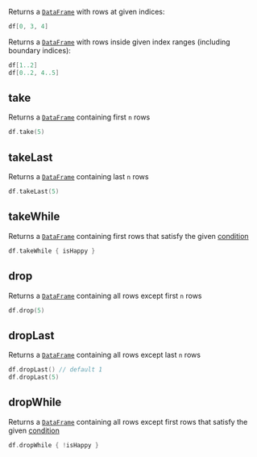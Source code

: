 [//]: # (title: Slice rows)

<!---IMPORT org.jetbrains.kotlinx.dataframe.samples.api.Access-->

Returns a [`DataFrame`](DataFrame.md) with rows at given indices:

<!---FUN getSeveralRowsByIndices-->

```kotlin
df[0, 3, 4]
```

<!---END-->

Returns a [`DataFrame`](DataFrame.md) with rows inside given index ranges (including boundary indices):

<!---FUN getSeveralRowsByRanges-->

```kotlin
df[1..2]
df[0..2, 4..5]
```

<!---END-->

## take

Returns a [`DataFrame`](DataFrame.md) containing first `n` rows

<!---FUN take-->

```kotlin
df.take(5)
```

<!---END-->

## takeLast

Returns a [`DataFrame`](DataFrame.md) containing last `n` rows

<!---FUN takeLast-->

```kotlin
df.takeLast(5)
```

<!---END-->

## takeWhile

Returns a [`DataFrame`](DataFrame.md) containing first rows that satisfy the given [condition](DataRow.md#row-conditions)

<!---FUN takeWhile-->

```kotlin
df.takeWhile { isHappy }
```

<!---END-->

## drop

Returns a [`DataFrame`](DataFrame.md) containing all rows except first `n` rows

<!---FUN drop-->

```kotlin
df.drop(5)
```

<!---END-->

## dropLast

Returns a [`DataFrame`](DataFrame.md) containing all rows except last `n` rows

<!---FUN dropLast-->

```kotlin
df.dropLast() // default 1
df.dropLast(5)
```

<!---END-->

## dropWhile

Returns a [`DataFrame`](DataFrame.md) containing all rows except first rows that satisfy the given [condition](DataRow.md#row-conditions)

<!---FUN dropWhile-->

```kotlin
df.dropWhile { !isHappy }
```

<!---END-->
